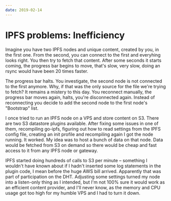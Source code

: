 ```yaml
---
date: 2019-02-14
---
```


# IPFS problems: Inefficiency

Imagine you have two IPFS nodes and unique content, created by you, in the first one. From the second, you can connect to the first and everyhing looks right. You then try to fetch that content. After some seconds it starts coming, the progress bar begins to move, that's slow, very slow, doing an rsync would have been 20 times faster.

The progress bar halts. You investigate, the second node is not connected to the first anymore. Why, if that was the only source for the file we're trying to fetch? It remains a mistery to this day. You reconnect manually, the progress bar moves again, halts, you're disconnected again. Instead of reconnecting you decide to add the second node to the first node's "Bootstrap" list.

I once tried to run an IPFS node on a VPS and store content on S3. There are two S3 datastore plugins available. After fixing some issues in one of them, recompiling go-ipfs, figuring out how to read settings from the IPFS config file, creating an init profile and recompiling again I got the node running. It worked. My idea was to host a bunch of data on that node. Data would be fetched from S3 on demand so there would be cheap and fast access to it from any IPFS node or gateway.

IPFS started doing hundreds of calls to S3 per minute – something I wouldn't have known about if I hadn't inserted some log statements in the plugin code, I mean before the huge AWS bill arrived. Apparently that was part of participation on the DHT. Adjusting some settings turned my node into a listen-only thing as I intended, but I'm not 100% sure it would work as an efficient content provider, and I'll never know, as the memory and CPU usage got too high for my humble VPS and I had to turn it down.
